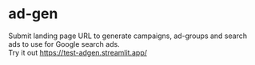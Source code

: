 # ad-gen
Submit landing page URL to generate campaigns, ad-groups and search ads to use for Google search ads.<br> Try it out https://test-adgen.streamlit.app/
